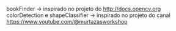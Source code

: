 bookFinder -> inspirado no projeto do http://docs.opencv.org
colorDetection e shapeClassifier -> inspirado no projeto do canal https://www.youtube.com/@murtazasworkshop
